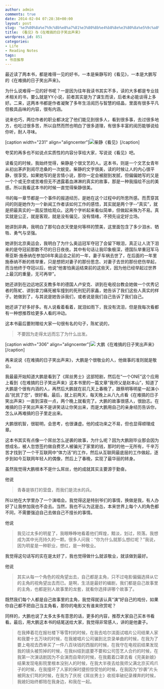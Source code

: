 ```yaml
---
author: admin
comments: true
date: 2014-02-04 07:28:38+00:00
layout: post
slug: '%e3%80%8a%e7%9c%8b%e8%a7%81%e3%80%8b%e4%b8%8e%e3%80%8a%e5%9c%a8%e9%9a%be%e6%90%9e%e7%9a%84%e6%97%a5%e5%ad%90%e7%ac%91%e5%87%ba%e5%a3%b0%e6%9d%a5%e3%80%8b'
title: 《看见》与《在难搞的日子笑出声来》
wordpress_id: 851
categories:
- Life
- Reading Notes
tags:
- 书目推荐
---
```




最近读了两本书，都是难得一见的好书，一本是柴静写的《看见》，一本是大鹏写的《在难搞的日子笑出声来》。

为什么说难得一见的好书呢？一是因为往年我读书其实不多，读的大多都是专业技术相关的书，要么就是YY小说，前者其实是为了谋生而读，后者未必能谈得上多好。二来，这两本书都是作者凝聚了多年生活阅历与智慧的结晶，里面有很多平凡但极具品味的内容，很有内涵。

说来也巧，两位作者的职业都决定了他们能见到很多人，看到很多事，去过很多地方，也吃过很多苦，所以自然而然也明白了很多道理，有很多丰富的阅历能够说给你听，耐人寻味。

<!-- more -->
[caption width="231" align="aligncenter"][![](http://img3.douban.com/lpic/s24468373.jpg)](http://book.douban.com/subject/20427187/)柴静《看见》[/caption]

夸奖的再多也不如说点实质性的内容分享给大家，写说说《看见》吧。

读看见的时候，我始终觉得，柴静是个很文艺的人。这本书，则是一个文艺女青年从初出茅庐到阅尽沧桑的一次蜕变。柴静的文字很美，读的时候让人的内心很平静，很享受。如果她写的是言情小说，那你一定会被甜到发腻，但偏偏她写的又是一个个或无奈或苦难但无不透露着血淋淋的真实的故事，那是一种我描绘不出的美感。所以我看这本书的时候一直觉得柴静很美。

书的每一章节都是一个事件的报道经历，是她在这个过程中的所思所感。而贯穿其间的则是她作为一个新闻工作者该如何工作的感悟，其实就是两个字--“真实”，就是把最真实的一面反馈给观众。这两个字听起来看似简单，但做起来殊为不易。真实就是公正，就是客观，就是没有偏见，没有情绪，不预先设定好立场。

她讲到非典，我明白了那句白衣天使是何等样的赞美，这里面包含了多少泪水、牺牲、勇气与坚强。

她讲到北京奥运会，我明白了为什么奥运冠军夺冠了会留下眼泪，真正让人流下泪来的是夺冠前那数不尽的日日夜夜。其中有句话让我印象极深，德国队举重冠军马蒂亚斯·施泰纳在参加08年奥运会之前的一年，妻子车祸去世了，在后面的一年里施泰纳不断的练举重，只是想把对妻子的那份思念、对妻子去世的那份悲伤举起，而当他终于夺冠以后，他说“他害怕奥运结束前的这些天，因为他已经举起过世界上最沉的重量，无可再举”。

她还讲到在边远地区支教多年的德国人卢安克、讲到在电视台教会她做一个优秀记者的陈虻、讲到拿刀痛死被车撞到的死刑犯药家鑫，她告诉了我们这些人真实的样子。她做到了，与其说是她告诉我们，或者说是我们自己告诉了我们自己。

她还讲了好多好多。有人说看着看着，就泪如雨下，我没有流泪，但是我每次看都有一种想推荐给更多人看的冲动。

这本书最后要附赠给大家一句很有名的句子，陈虻说的，



<blockquote>不要因为走得太远而忘了为什么出发。</blockquote>



[caption width="306" align="aligncenter"][![](http://img5.douban.com/lpic/s27154156.jpg)](http://book.douban.com/subject/25777982/) 大鹏《在难搞的日子笑出声来》[/caption]

再来说说《在难搞的日子笑出声来》，大鹏是个很敬业的人，他做事的准则就是敬业。

我最最开始知道大鹏是看到了《屌丝男士》这部短剧，然后在“一个ONE”这个应用上看到《在难搞的日子笑出声来》这本书里的一篇文章“我师父是赵本山”，知道了大鹏是个很有内涵的人，再然后大鹏就在前几天上春晚了，跟蔡明等明星一起演小品“扰民了您”，很好看。最后，就上前两天，每天晚上从八九点看《在难搞的日子笑出声来》一直到深夜一点，两个晚上就看完了。大鹏的故事很感人，很励志。在难搞的日子笑出声来不是讲笑话让你笑出来，而是大鹏用自己的亲身经历告诉你，怎么从再难搞的日子里走出来。

大鹏很机智，很聪明，会思考，也很谦虚。他的成功来之不易，但也显得顺理成章。

这本书其实有点像一个屌丝怎么逆袭的故事，为什么呢？因为大鹏刚毕业那会因为想成名，被人忽悠签约做自费艺人被骗光了家里的钱，那时的他一无所有，千辛万苦才找到了一个干互联网中“体力活”的工作，然后从互联网最底层的工作做起，逐步到如今互联网年轻人的偶像，然后上了春晚，实现了最华丽的转身。

虽然我觉得大鹏根本不是什么屌丝，他的成就其实主要源于勤奋。

他说



<blockquote>青春是铁打的营盘，而我们是流水的兵。</blockquote>



所以他在大学里办了一个演唱会。我觉得这是特别爷们的事情，换做是我，有人办好了让我参加我也不会去。当然，我也不认为这是怂，本来世界上每个人的角色都不同，不需要强迫自己去做自己不擅长的事情。

他说



<blockquote>我见过太多的明星了，我眼睁睁地看着他们辉煌，黯淡，划过，陨落。我想成为其中光亮持久的一颗。很多人问我：“你为什么就那么想红呢？”我说，因为明星是一种职业，想红，是一种敬业。</blockquote>



 我觉得这句话写的实在是太好了，我也觉得做什么就该敬业，就该做到最好。

他说



<blockquote>其实从每一个角色的视角望出去，自己都是主角，只不过电影偏偏选择从它的主角的视角望出去而已。是啊，生活是最好的编剧，我们都是自己故事里的主角，也都是别人故事里的龙套，就看你选择讲哪个故事了。</blockquote>



既然我们每个人都是自己故事里的主角，我觉得就该认真“演”好自己的戏份，如果你自己都不把自己当主角看，那你的电影又有谁来欣赏呢？

同样的，大鹏也说了太多太多有意思的话，更多的内容，推荐大家自己买本书看看。最后，用大鹏这本书的结尾送给大家，我觉得非常感人，讲的是他妻子。




<blockquote>
在我捧着花在报社楼下等雪村的时候，在我去哈尔滨面试唱片公司结果人家和我要十五万块的时候，在我被唱片公司骗到北京录单曲的时候，在我为了要上电视去西单买了一件八百块钱的西服的时候，在我守在电视前结果发现我的镜头被剪掉的时候，在我纠结到底要不要和公司签艺人合约的时候，在我第一次演话剧因为不会演而自卑的时候，在我戴着口罩去看《完美新娘》结果发现电影院里根本没别人的时候，在我大半夜去给我师父满北京买鸡爪子的时候，在我撞坏了人家的保时捷担惊受怕的时候，在我因为“抄袭”片头被网友们骂的时候，在我为了庆祝《屌丝男士》收视率破纪录裸奔的时候，我媳妇始终都陪在我身边，和我在一起。</blockquote>







